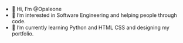 - 👋 Hi, I’m @Opaleone
- 👀 I’m interested in Software Engineering and helping people through code.
- 🌱 I’m currently learning Python and HTML CSS and designing my portfolio.


<!---
Opaleone/Opaleone is a ✨ special ✨ repository because its `README.md` (this file) appears on your GitHub profile.
You can click the Preview link to take a look at your changes.
--->
